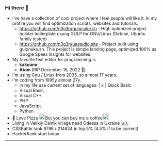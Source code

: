 ### Hi there 👋
- I've have a collection of cool project where I feel people will like it. In my profile you will find optimization scripts, websites and tutorials.
  - https://github.com/n3g3n/gulpnuke.sh - High optimized project builder boilerplate usung GULP for GNU/Linux (Debian, Ubuntu family tested)
  - https://github.com/n3g3n/uastudio.site - Project built using gulpnuke.sh. This project is simple landing page, optimized 100% as Google Spees Insights for websites.
- My favorite text editor for programming is 
  - **kakoune**
  - **Atom** (RIP December 15, 2022 🥲)
- I'm using Gnu / Linux from 2005, so almost 17 years.
- I'm coding from 1995y almost 27y.
   - In my life use current set of languages: 
   [ x ] Quick Basic
    - Visual Basic
    - Visual C++
    - PHP
    - JavaScript
    - Python
- 🍕 Love Pizza <a class="suppoprt-me" href="https://www.buymeacoffee.com/igavelyuk" target="_blank"><img src="https://avatars.githubusercontent.com/u/108156011?s=40&v=4" height="20px">But you can buy me a coffee<img src="https://avatars.githubusercontent.com/u/108156011?s=40&v=4" height="20px"></a>
- Living in Velikiy Dalnik village nead Odessa in Ukraine 🇺🇦
- CSSBattle rank 9796 / 214634 in top 5% (4.5% if to be correct)
- HackerRank start today

<hr>
